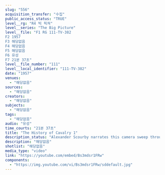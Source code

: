 ```yaml
---
slug: "556"
acquisition_transfer: "수집"
public_access_status: "TRUE"
level__rg: "R4 빅 픽쳐"
level__series: "The Big Picture"
level__file: "F1 RG 111-TV-382
F2 1957
F3 해당없음
F4 해당없음
F5 해당없음
F6 유성
F7 21분 37초"
level__file_number: "111"
level__local_identifier: "111-TV-382"
date: "1957"
venues: 
  - "해당없음"
sources: 
  - "해당없음"
creators: 
  - "해당없음"
subjects: 
  - "해당없음"
tags: 
  - "해당없음"
audio: "유성"
time_courts: "21분 37초"
title: "The History of Cavalry 1"
description_status: "Alexander Scourby narrates this camera sweep through history to bring viewers the story of the Cavalry`s long ride to glory from caissons in the mud to helicopters in the sky"
description: "해당없음"
shotlist: "해당없음"
media_type: "video"
link: "https://youtube.com/embed/Bs3mdsr1FRw"
components: 
  - "https://img.youtube.com/vi/Bs3mdsr1FRw/sddefault.jpg"
---
```


